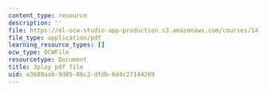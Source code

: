 ```yaml
---
content_type: resource
description: ''
file: https://ol-ocw-studio-app-production.s3.amazonaws.com/courses/14-01sc-principles-of-microeconomics-fall-2011/a3680aab9d8586c2dfdb6d4c27144269_eeauylMvOvA.pdf
file_type: application/pdf
learning_resource_types: []
ocw_type: OCWFile
resourcetype: Document
title: 3play pdf file
uid: a3680aab-9d85-86c2-dfdb-6d4c27144269
---
```

